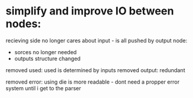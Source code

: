 # simplify and improve IO between nodes:

recieving side no longer cares about input - is all pushed by output node:
- sorces no longer needed
- outputs structure changed

removed used: used is determined by inputs
removed output: redundant

removed error: using die is more readable - dont need a propper error system until i get to the parser